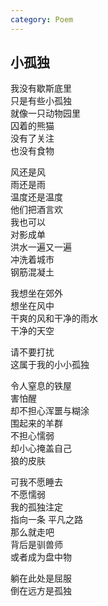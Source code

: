 ```yaml
---
category: Poem
---
```


## 小孤独

我没有歇斯底里  
只是有些小孤独  
就像一只动物园里  
囚着的熊猫  
没有了关注  
也没有食物


风还是风  
雨还是雨  
温度还是温度  
他们把酒言欢  
我也可以  
对影成单  
洪水一遍又一遍  
冲洗着城市  
钢筋混凝土


我想坐在郊外  
想坐在风中  
干爽的风和干净的雨水  
干净的天空


请不要打扰  
这属于我的小小孤独


令人窒息的铁屋  
害怕醒  
却不担心浑噩与糊涂  
围起来的羊群  
不担心懦弱  
却小心掩盖自己  
狼的皮肤


可我不愿睡去  
不愿懦弱  
我的孤独注定  
指向一条 平凡之路  
那么就走吧  
背后是驯兽师  
或者成为盘中物


躺在此处是屈服  
倒在远方是孤独